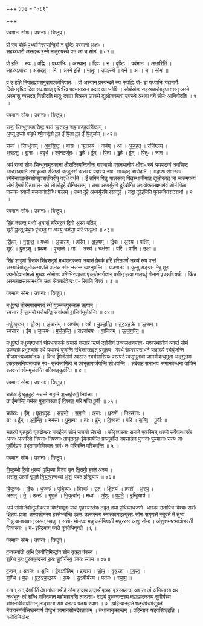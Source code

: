 +++
title = "०८९"

+++


पवमानः सोमः। उशनाः। त्रिष्टुप्।

प्रो स्य वह्निः॑ प॒थ्या॑भिरस्यान्दि॒वो न वृ॒ष्टिः पव॑मानो अक्षाः ।  
स॒हस्र॑धारो असद॒न्न्य१॒॑स्मे मा॒तुरु॒पस्थे॒ वन॒ आ च॒ सोमः॑ ॥ ०१॥

प्रो इति॑ । स्यः । वह्निः॑ । प॒थ्या॑भिः । अ॒स्या॒न् । दि॒वः । न । वृ॒ष्टिः । पव॑मानः । अ॒क्षा॒रिति॑ ।  
स॒हस्र॑ऽधारः । अ॒स॒द॒त् । नि । अ॒स्मे इति॑ । मा॒तुः । उ॒पऽस्थे॑ । वने॑ । आ । च॒ । सोमः॑ ॥

प्र उ इति निपातद्वयसमुदायएकोनिपातः । प्रो अस्यान् प्रस्यन्दते स्यः सवह्निः वो- ढा पथ्याभिः यज्ञमार्गैः दिवोनवृष्टिः दिवः सकाशात् वृष्टिरिव पवमानःसन् अक्षाः व्या प्नोषि । सोयंसोमः सहस्रधारोबहुधारःसन् अस्मे अस्मासु न्यसदत् निसीदति मातुः दशाप वित्रस्य उपस्थे द्युलोकस्यवा उपस्थे अथवा वने सोमः आनिषीदति ॥ १ ॥

पवमानः सोमः। उशनाः। त्रिष्टुप्।

राजा॒ सिन्धू॑नामवसिष्ट॒ वास॑ ऋ॒तस्य॒ नाव॒मारु॑ह॒द्रजि॑ष्ठाम् ।  
अ॒प्सु द्र॒प्सो वा॑वृधे श्ये॒नजू॑तो दु॒ह ईं॑ पि॒ता दु॒ह ईं॑ पि॒तुर्जाम् ॥ ०२॥

राजा॑ । सिन्धू॑नाम् । अ॒व॒सि॒ष्ट॒ । वासः॑ । ऋ॒तस्य॑ । नाव॑म् । आ । अ॒रु॒ह॒त् । रजि॑ष्ठाम् ।  
अ॒प्ऽसु । द्र॒प्सः । व॒वृ॒धे॒ । श्ये॒नऽजू॑तः । दु॒हे । ई॒म् । पि॒ता । दु॒हे । ई॒म् । पि॒तुः । जाम् ॥

अयं राजां सोमः सिन्धूनामुदकानां क्षीरादिस्यन्दिनीनां गवांवासो वसनथानीयं क्षीरा- ख्यं श्रयणद्रव्यं अवसिष्ट आच्छादयति तथाकृत्वा रजिष्ठां ऋजुतरां ऋतस्य यज्ञस्य नाव- मारुहत् आरोहति । सद्रप्सः सोमरसः श्येनेनापहृतोरसोप्सुवसतीवरीषु ववृधे वर्धते । ईं तमिमं पितुः पालकात् पितृस्थानीयात् द्युलोकात् जां जातमपत्यं सोमं ईमयं पितापाल- को लोकोदुहे दोग्धिरसम् । तथा अध्वर्युरपि दुहेदोग्धि अथवोक्तलक्षणमेवं सोमं पिता पालकः स्वामी यजमानोदोग्धि फलम् । तथा दुहे अध्वर्युरपि रसन्दुहे । यद्वा दुहेईमिति पुनरुक्तिरादरार्था ॥ २ ॥

पवमानः सोमः। उशनाः। त्रिष्टुप्।

सिं॒हं न॑सन्त॒ मध्वो॑ अ॒यासं॒ हरि॑मरु॒षं दि॒वो अ॒स्य पति॑म् ।  
शूरो॑ यु॒त्सु प्र॑थ॒मः पृ॑च्छते॒ गा अस्य॒ चक्ष॑सा॒ परि॑ पात्यु॒क्षा ॥ ०३॥

सिं॒हम् । न॒स॒न्त॒ । मध्वः॑ । अ॒यास॑म् । हरि॑म् । अ॒रु॒षम् । दि॒वः । अ॒स्य । पति॑म् ।  
शूरः॑ । यु॒त्ऽसु । प्र॒थ॒मः । पृ॒च्छ॒ते॒ । गाः । अस्य॑ । चक्ष॑सा । परि॑ । पा॒ति॒ । उ॒क्षा ॥

सिंहं शत्रूणां हिंसकं सिंहसदृशं मध्वउदकस्य अयासं प्रेरकं हरिं हरितवर्णं अरुषं रूप वन्तं अस्यदिवोद्युलोकस्यपतिं पालकं सोमं नसन्त व्याप्नुवन्ति । यजमानाः । युत्सु सङ्ग्रा- मेषु शूरः प्रथमोदेवानांमध्ये मुख्यः सोमोगाः पणिभिरपहृताः पृच्छतेमार्गज्ञान् पणीन् हत्वा गालब्धुं गोमार्गं पृच्छतीत्यर्थः । किंच अस्यचक्षसासामर्थ्येन उक्षा सेक्तादेवेन्द्रः प- रिपाति विश्वं ॥ ३ ॥

पवमानः सोमः। उशनाः। त्रिष्टुप्।

मधु॑पृष्ठं घो॒रम॒यास॒मश्वं॒ रथे॑ युञ्जन्त्युरुच॒क्र ऋ॒ष्वम् ।  
स्वसा॑र ईं जा॒मयो॑ मर्जयन्ति॒ सना॑भयो वा॒जिन॑मूर्जयन्ति ॥ ०४॥

मधु॑ऽपृष्ठम् । घो॒रम् । अ॒यास॑म् । अश्व॑म् । रथे॑ । यु॒ञ्ज॒न्ति॒ । उ॒रु॒ऽच॒क्रे । ऋ॒ष्वम् ।  
स्वसा॑रः । ई॒म् । जा॒मयः॑ । म॒र्ज॒य॒न्ति॒ । सऽना॑भयः । वा॒जिन॑म् । ऊ॒र्ज॒य॒न्ति॒ ॥

मधुपृष्ठं मधुरपृष्ठभागं घोरंभयानकं अयासं गन्तारं ऋष्वं दर्शनीयं उक्तलक्षणमश्व- मश्वस्थानीयं व्याप्तं सोमं उरुचक्रे प्रभूतचक्रे रथे यथाश्वं युंजन्ति रथिकास्तद्वत् प्रभूतच- णेरथे रंहणस्यसाधने यज्ञाख्ये रथेयुंजन्ति योजयन्त्यध्वर्य्वादयः । किंच ईमेनंसोमं स्वसारः स्वयंसारिण्यः परस्परं स्वसृभूतावा जामयोबन्धुभूता अङ्गुलयः एकहस्तनिष्पन्नत्वात् स्व- सृत्वंजामित्वं च एवंभूतामार्जयन्ति शोधयन्ति । तदेवाह सनाभयः समानबन्धना वाजिनं बलवन्तं सोममूर्जयन्ति बलिनङ्कुर्वन्ति ॥ ४ ॥

पवमानः सोमः। उशनाः। त्रिष्टुप्।

चत॑स्र ईं घृत॒दुहः॑ सचन्ते समा॒ने अ॒न्तर्ध॒रुणे॒ निष॑त्ताः ।  
ता ई॑मर्षन्ति॒ नम॑सा पुना॒नास्ता ईं॑ वि॒श्वतः॒ परि॑ षन्ति पू॒र्वीः ॥ ०५॥

चत॑स्रः । ई॒म् । घृ॒त॒ऽदुहः॑ । स॒च॒न्ते॒ । स॒मा॒ने । अ॒न्तः । ध॒रुणे॑ । निऽस॑त्ताः ।  
ताः । ई॒म् । अ॒र्ष॒न्ति॒ । नम॑सा । पु॒ना॒नाः । ताः । ई॒म् । वि॒श्वतः॑ । परि॑ । स॒न्ति॒ । पू॒र्वीः ॥

चतस्रो घृतदुहो घृतदोग्ध्र्यः गावईमेनं सोमं सचन्ते सेवन्ते । कीदृश्यस्ताः समाने एकस्मिन् धरुणे सर्वेषान्धारके अन्तः अन्तरिक्षे निषत्ताः निषण्णाः ताघृतदुहः ईमेनमर्षन्ति प्राप्नुवन्ति नमसान्नेन पुनानाः पूयमानाः सत्यः ताः पूर्वीर्बह्वयः प्रभूतागावोविश्वतः सर्व- तः परिषन्ति परिभवन्ति ॥ ५ ॥

पवमानः सोमः। उशनाः। त्रिष्टुप्।

वि॒ष्ट॒म्भो दि॒वो ध॒रुणः॑ पृथि॒व्या विश्वा॑ उ॒त क्षि॒तयो॒ हस्ते॑ अस्य ।  
अस॑त्त॒ उत्सो॑ गृण॒ते नि॒युत्वा॒न्मध्वो॑ अं॒शुः प॑वत इन्द्रि॒याय॑ ॥ ०६॥

वि॒ष्ट॒म्भः । दि॒वः । ध॒रुणः॑ । पृ॒थि॒व्याः । विश्वाः॑ । उ॒त । क्षि॒तयः॑ । हस्ते॑ । अ॒स्य॒ ।  
अस॑त् । ते॒ । उत्सः॑ । गृ॒ण॒ते । नि॒युत्वा॑न् । मध्वः॑ । अं॒शुः । प॒व॒ते॒ । इ॒न्द्रि॒याय॑ ॥

अयं सोमोदिवोद्युलोकस्य विष्टंभभूतः यथा गृहस्यस्तंभः तद्वत् तथा पृथिव्याधरुणो- धारकः उतापिच विश्वाः सर्वाः क्षितयः प्रजाः अस्यसोमस्य हस्तेभवन्ति उत्सः उत्सरन्त्य स्मात्कामाइत्युत्सः सोमः सगृणत्ते स्तुवते ते तुभ्यं नियुत्वानश्ववान् असत् भवतु । ससो- मोमध्वः मधु कर्मणिषष्ठी मधुररसः अंशुः सोमः । अंशुःशमष्टमात्रोभवती तियास्कः । य- इन्द्रियाय पवते पूयतेभिषूयते ॥ ६ ॥

पवमानः सोमः। उशनाः। त्रिष्टुप्।

व॒न्वन्नवा॑तो अ॒भि दे॒ववी॑ति॒मिन्द्रा॑य सोम वृत्र॒हा प॑वस्व ।  
श॒ग्धि म॒हः पु॑रुश्च॒न्द्रस्य॑ रा॒यः सु॒वीर्य॑स्य॒ पत॑यः स्याम ॥ ०७॥

व॒न्वन् । अवा॑तः । अ॒भि । दे॒वऽवी॑तिम् । इन्द्रा॑य । सो॒म॒ । वृ॒त्र॒ऽहा । प॒व॒स्व॒ ।  
श॒ग्धि । म॒हः । पु॒रु॒ऽच॒न्द्रस्य॑ । रा॒यः । सु॒ऽवीर्य॑स्य । पत॑यः । स्या॒म॒ ॥

वन्वन् सन् देववीतिं देवानांपानार्थं हे सोम इन्द्राय इन्द्रार्थं वृत्रहा वृत्रस्यहन्ता अवातः त्वं अभिपवस्व क्षर । कथंभूतः त्वं शग्धि शक्तिमान् महोमहानसि त्वत्प्रसा- दाद्वयं पुरुश्चन्द्रस्य बह्वाह्वादकस्य सुवीर्यस्य शोभनावीरायस्मिन् तादृशस्य राये धनस्य पतयः स्याम ॥ ७ ॥प्रहिन्वानइति षळृचंपंचमंसूक्तं मैत्रावरुणेर्वसिष्ठस्यार्षं त्रैष्टुभं पवमानसोमदेवताकम् । तथाचानुक्रान्तम् । प्रहिन्वानः षड्वसिष्ठइति । गतोविनियोगः ।